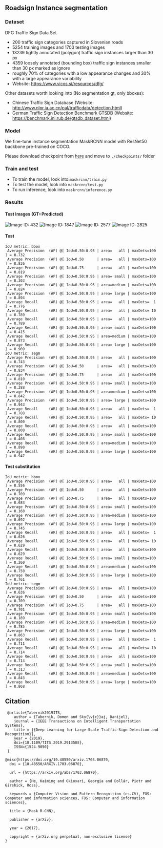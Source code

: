 ## Roadsign Instance segmentation

### Dataset

DFG Traffic Sign Data Set

- 200 traffic sign categories captured in Slovenian roads
- 5254 training images and 1703 testing images
- 13239 tightly annotated (polygon) traffic sign instances larger than 30 px
- 4359 loosely annotated (bounding box) traffic sign instances smaller than 30 px marked as ignore
- roughly 70% of categories with a low appearance changes and 30% with a large appearance variability
- Website: https://www.vicos.si/resources/dfg/

Other datasets worth looking into (No segmentation gt, only bboxes):
- Chinese Traffic Sign Database (Website: http://www.nlpr.ia.ac.cn/pal/trafficdata/detection.html)
- German Traffic Sign Detection Benchmark GTSDB (Website: https://benchmark.ini.rub.de/gtsdb_dataset.html)


### Model

We fine-tune instance segmentation MaskRCNN model with ResNet50 backbone pre-trained on COCO.

Please download checkpoint from [here](https://drive.google.com/file/d/1H6nU-L_yoD0XZdLl7KqnzH_VQfZNebB2/view?usp=sharing) and move to ```./checkpoints/``` folder


### Train and test

- To train the model, look into ```maskrcnn/train.py```
- To test the model, look into ```maskrcnn/test.py```
- To run inference, look into ```maskrcnn/inference.py```

### Results

#### Test Images (GT::Predicted)
![Image ID: 432](results/result_id432.png)
![Image ID: 1847](results/result_id1847.png)
![Image ID: 2577](results/result_id2577.png)
![Image ID: 2825](results/result_id2825.png)

#### Test
```
IoU metric: bbox
 Average Precision  (AP) @[ IoU=0.50:0.95 | area=   all | maxDets=100 ] = 0.732
 Average Precision  (AP) @[ IoU=0.50      | area=   all | maxDets=100 ] = 0.836
 Average Precision  (AP) @[ IoU=0.75      | area=   all | maxDets=100 ] = 0.819
 Average Precision  (AP) @[ IoU=0.50:0.95 | area= small | maxDets=100 ] = 0.303
 Average Precision  (AP) @[ IoU=0.50:0.95 | area=medium | maxDets=100 ] = 0.824
 Average Precision  (AP) @[ IoU=0.50:0.95 | area= large | maxDets=100 ] = 0.894
 Average Recall     (AR) @[ IoU=0.50:0.95 | area=   all | maxDets=  1 ] = 0.776
 Average Recall     (AR) @[ IoU=0.50:0.95 | area=   all | maxDets= 10 ] = 0.789
 Average Recall     (AR) @[ IoU=0.50:0.95 | area=   all | maxDets=100 ] = 0.789
 Average Recall     (AR) @[ IoU=0.50:0.95 | area= small | maxDets=100 ] = 0.415
 Average Recall     (AR) @[ IoU=0.50:0.95 | area=medium | maxDets=100 ] = 0.873
 Average Recall     (AR) @[ IoU=0.50:0.95 | area= large | maxDets=100 ] = 0.909
IoU metric: segm
 Average Precision  (AP) @[ IoU=0.50:0.95 | area=   all | maxDets=100 ] = 0.743
 Average Precision  (AP) @[ IoU=0.50      | area=   all | maxDets=100 ] = 0.834
 Average Precision  (AP) @[ IoU=0.75      | area=   all | maxDets=100 ] = 0.810
 Average Precision  (AP) @[ IoU=0.50:0.95 | area= small | maxDets=100 ] = 0.288
 Average Precision  (AP) @[ IoU=0.50:0.95 | area=medium | maxDets=100 ] = 0.842
 Average Precision  (AP) @[ IoU=0.50:0.95 | area= large | maxDets=100 ] = 0.943
 Average Recall     (AR) @[ IoU=0.50:0.95 | area=   all | maxDets=  1 ] = 0.788
 Average Recall     (AR) @[ IoU=0.50:0.95 | area=   all | maxDets= 10 ] = 0.800
 Average Recall     (AR) @[ IoU=0.50:0.95 | area=   all | maxDets=100 ] = 0.800
 Average Recall     (AR) @[ IoU=0.50:0.95 | area= small | maxDets=100 ] = 0.408
 Average Recall     (AR) @[ IoU=0.50:0.95 | area=medium | maxDets=100 ] = 0.890
 Average Recall     (AR) @[ IoU=0.50:0.95 | area= large | maxDets=100 ] = 0.947
 ```
#### Test substitution
```
IoU metric: bbox
 Average Precision  (AP) @[ IoU=0.50:0.95 | area=   all | maxDets=100 ] = 0.556
 Average Precision  (AP) @[ IoU=0.50      | area=   all | maxDets=100 ] = 0.709
 Average Precision  (AP) @[ IoU=0.75      | area=   all | maxDets=100 ] = 0.684
 Average Precision  (AP) @[ IoU=0.50:0.95 | area= small | maxDets=100 ] = 0.160
 Average Precision  (AP) @[ IoU=0.50:0.95 | area=medium | maxDets=100 ] = 0.692
 Average Precision  (AP) @[ IoU=0.50:0.95 | area= large | maxDets=100 ] = 0.745
 Average Recall     (AR) @[ IoU=0.50:0.95 | area=   all | maxDets=  1 ] = 0.626
 Average Recall     (AR) @[ IoU=0.50:0.95 | area=   all | maxDets= 10 ] = 0.629
 Average Recall     (AR) @[ IoU=0.50:0.95 | area=   all | maxDets=100 ] = 0.629
 Average Recall     (AR) @[ IoU=0.50:0.95 | area= small | maxDets=100 ] = 0.260
 Average Recall     (AR) @[ IoU=0.50:0.95 | area=medium | maxDets=100 ] = 0.750
 Average Recall     (AR) @[ IoU=0.50:0.95 | area= large | maxDets=100 ] = 0.761
IoU metric: segm
 Average Precision  (AP) @[ IoU=0.50:0.95 | area=   all | maxDets=100 ] = 0.636
 Average Precision  (AP) @[ IoU=0.50      | area=   all | maxDets=100 ] = 0.709
 Average Precision  (AP) @[ IoU=0.75      | area=   all | maxDets=100 ] = 0.701
 Average Precision  (AP) @[ IoU=0.50:0.95 | area= small | maxDets=100 ] = 0.189
 Average Precision  (AP) @[ IoU=0.50:0.95 | area=medium | maxDets=100 ] = 0.785
 Average Precision  (AP) @[ IoU=0.50:0.95 | area= large | maxDets=100 ] = 0.863
 Average Recall     (AR) @[ IoU=0.50:0.95 | area=   all | maxDets=  1 ] = 0.711
 Average Recall     (AR) @[ IoU=0.50:0.95 | area=   all | maxDets= 10 ] = 0.714
 Average Recall     (AR) @[ IoU=0.50:0.95 | area=   all | maxDets=100 ] = 0.714
 Average Recall     (AR) @[ IoU=0.50:0.95 | area= small | maxDets=100 ] = 0.313
 Average Recall     (AR) @[ IoU=0.50:0.95 | area=medium | maxDets=100 ] = 0.843
 Average Recall     (AR) @[ IoU=0.50:0.95 | area= large | maxDets=100 ] = 0.868
```



## Citation
```
 @article{Tabernik2019ITS,
    author = {Tabernik, Domen and Sko{\v{c}}aj, Danijel},
    journal = {IEEE Transactions on Intelligent Transportation Systems},
    title = {{Deep Learning for Large-Scale Traffic-Sign Detection and Recognition}},
    year = {2019},
    doi={10.1109/TITS.2019.2913588}, 
    ISSN={1524-9050}
 }
```

```
@misc{https://doi.org/10.48550/arxiv.1703.06870,
  doi = {10.48550/ARXIV.1703.06870},
  
  url = {https://arxiv.org/abs/1703.06870},
  
  author = {He, Kaiming and Gkioxari, Georgia and Dollár, Piotr and Girshick, Ross},
  
  keywords = {Computer Vision and Pattern Recognition (cs.CV), FOS: Computer and information sciences, FOS: Computer and information sciences},
  
  title = {Mask R-CNN},
  
  publisher = {arXiv},
  
  year = {2017},
  
  copyright = {arXiv.org perpetual, non-exclusive license}
}
```